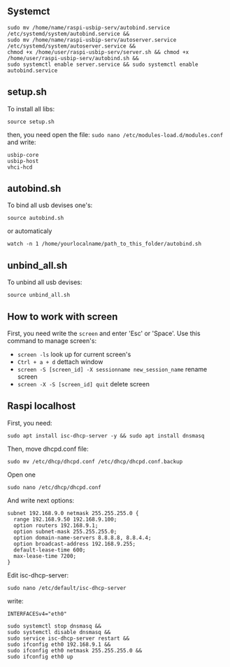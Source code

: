 ## Systemct
```
sudo mv /home/name/raspi-usbip-serv/autobind.service /etc/systemd/system/autobind.service &&
sudo mv /home/name/raspi-usbip-serv/autoserver.service /etc/systemd/system/autoserver.service &&
chmod +x /home/user/raspi-usbip-serv/server.sh && chmod +x /home/user/raspi-usbip-serv/autobind.sh &&
sudo systemctl enable server.service && sudo systemctl enable autobind.service
```

## setup.sh
To install all libs:
```
source setup.sh
```
then, you need open the file:
```sudo nano /etc/modules-load.d/modules.conf```
and write:
```
usbip-core
usbip-host
vhci-hcd
```

## autobind.sh
To bind all usb devises one's:
```
source autobind.sh
```
or automaticaly
```
watch -n 1 /home/yourlocalname/path_to_this_folder/autobind.sh
```

## unbind_all.sh
To unbind all usb devises:
```
source unbind_all.sh
```

## How to work with screen
First, you need write the `screen` and enter 'Esc' or 'Space'.
Use this command to manage screen's:

- `screen -ls` look up for current screen's
- `Ctrl + a + d` dettach window 
- `screen -S [screen_id] -X sessionname new_session_name` rename screen
- `screen -X -S [screen_id] quit` delete screen

## Raspi localhost
First, you need:
```
sudo apt install isc-dhcp-server -y && sudo apt install dnsmasq
```
Then, move dhcpd.conf file:
```
sudo mv /etc/dhcp/dhcpd.conf /etc/dhcp/dhcpd.conf.backup
```
Open one
```
sudo nano /etc/dhcp/dhcpd.conf
```
And write next options:
```
subnet 192.168.9.0 netmask 255.255.255.0 {
  range 192.168.9.50 192.168.9.100;
  option routers 192.168.9.1;
  option subnet-mask 255.255.255.0;
  option domain-name-servers 8.8.8.8, 8.8.4.4;
  option broadcast-address 192.168.9.255;
  default-lease-time 600;
  max-lease-time 7200;
}
```
Edit isc-dhcp-server:
```
sudo nano /etc/default/isc-dhcp-server
```
write:
```
INTERFACESv4="eth0"
```

```
sudo systemctl stop dnsmasq &&
sudo systemctl disable dnsmasq &&
sudo service isc-dhcp-server restart &&
sudo ifconfig eth0 192.168.9.1 &&
sudo ifconfig eth0 netmask 255.255.255.0 &&
sudo ifconfig eth0 up
```


